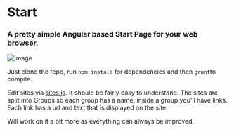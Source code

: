 # Start
### A pretty simple Angular based Start Page for your web browser.

![image](http://puu.sh/5pnFg.png)

Just clone the repo, run `npm install` for dependencies and then `grunt`to compile.

Edit sites via [sites.js](https://github.com/Tomo-san/start/blob/master/src/js/sites.js). It should be fairly easy to understand. The sites are split into Groups so each group has a name, inside a group you'll have links. Each link has a url and text that is displayed on the site.

Will work on it a bit more as everything can always be improved.